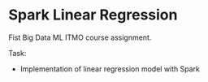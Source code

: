 # Spark Linear Regression

Fist Big Data ML ITMO course assignment.

Task:
- Implementation of linear regression model with Spark